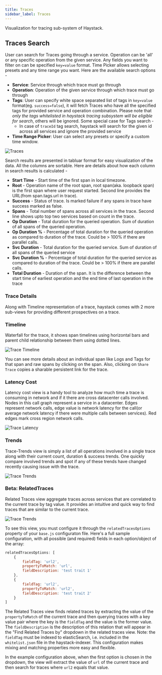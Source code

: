 ```yaml
---
title: Traces
sidebar_label: Traces
---
```


Visualization for tracing sub-system of Haystack.

## Traces Search  
User can search for Traces going through a service. Operation can be 'all' or any specific operation from the given service. Any fields you want to filter on can be specified `key=value` format. Time Picker allows selecting presets and any time range you want. 
Here are the available search options -
- **Service**: Service through which trace must go through
- **Operation**: Operation of the given service through which trace must go through
- **Tags**: User can specify white space separated list of tags in `key=value` format(eg. `success=false`), it will fetch Traces who have all the specified tags for provided service and operation combination. Please note that *only the tags whitelisted in haystack tracing subsystem will be eligible for search*, others will be ignored. Some special case for Tags search -
    - In case of `traceId` tag search, haystack will search for the given id across all services and ignore the provided service 
- **Time Range Picker**: User can select any presets or specify a custom time window.

![Traces](/haystack/img/traces.png)

Search results are presented in tabluar format for easy visualization of the data. All the columns are sortable. Here are details about how each column in search results is calculated -
- **Start Time** - Start time of the first span in local timezone.
- **Root** - Operation name of the root span, root span(aka. loopback span) is the first span where user request started. Second line provides the URL(from span.tags.url in trace).
- **Success** - Status of trace. Is marked failure if any spans in trace have success marked as false.
- **Spans** - Total number of spans across all services in the trace. Second line shows upto top two services based on count in the trace.
- **Op Duration** - Total duration for the queried operation. Sum of duration of all spans of the queried operation.
- **Op Duration %** - Percentage of total duration for the queried operation as compared to duration of the trace. Could be > 100% if there are parallel calls.
- **Svc Duration** - Total duration for the queried service. Sum of duration of all spans of the queried service
- **Svc Duration %** - Percentage of total duration for the queried service as compared to duration of the trace. Could be > 100% if there are parallel calls.
- **Total Duration** - Duration of the span. It is the difference between the start time of earliest operation and the end time of last operation in the trace

  
### Trace Details
Along with Timeline representation of a trace, haystack comes with 2 more sub-views for providing different prospectives on a trace.

### Timeline
Waterfall for the trace, it shows span timelines using horizontal bars and parent child relationship between them using dotted lines.

![Trace Timeline](/haystack/img/trace_timeline.png)

You can see more details about an individual span like Logs and Tags for that span and raw spans by clicking on the span. Also, clicking on `Share Trace` copies a sharable persistent link for the trace.

### Latency Cost
Latency cost view is a handy tool to analyze how much time a trace is consuming in network and if it there are cross datacenter calls involved. Nodes in this call graph represent a service in a datacenter. Edges represent network calls, edge value is network latency for the call(or average network latency if there were multiple calls between services). Red edges mark cross region network calls.

![Trace Latency](/haystack/img/trace_latency.png)

### Trends
Trace-Trends view is simply a list of all operations involved in a single trace along with their current count, duration & success trends. One quickly compare involved trends and spot if any of these trends have changed recently causing issue with the trace.

![Trace Trends](/haystack/img/trace_trends.png)

### Beta: RelatedTraces
Related Traces view aggregate traces across services that are correlated to the current trace by tag value. It provides an intuitive and quick way to find traces that are similar to the current trace.

![Trace Trends](/haystack/img/trace_related_traces.png)

To see this view, you must configure it through the `relatedTracesOptions` property of your `base.js` configuraton file. Here's a full sample configuration, with all possible (and required) fields in each option/object of the array:

```javascript
relatedTracesOptions: [
    {
        fieldTag: 'url2',
        propertyToMatch: 'url',
        fieldDescription: 'test trait 1'
    },
    {
        fieldTag: 'url2',
        propertyToMatch: 'url2',
        fieldDescription: 'test trait 2'
    }
]
```

The Related Traces view finds related traces by extracting the value of the `propertyToMatch` of the current trace and then querying traces with a key value pair where the key is the `fieldTag` and the value is the former value. The `fieldDescription` is the description of this relation that will appear in the "Find Related Traces by" dropdown in the related traces view. Note: the `fieldTag` must be indexed to elasticSearch, i.e. included in the `whitelist.json` file in the haystack-indexer. This configuration makes mixing and matching properties more easy and flexible.

In the example configuration above, when the first option is chosen in the dropdown, the view will extract the value of `url` of the current trace and then search for traces where `url2` equals that value.

